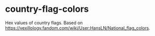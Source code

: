 # country-flag-colors

Hex values of country flags. Based on https://vexillology.fandom.com/wiki/User:HansLN/National_flag_colors.
